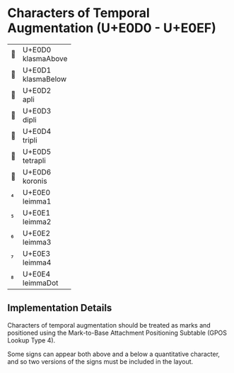 <link rel="stylesheet" href="tables/tables.css" />

# Characters of Temporal Augmentation (U+E0D0 - U+E0EF)

<table>
<tr>
    <td>
        <span class="neanes">&#xE0D0;</span>
    </td>
    <td>
        <div class="code-point">
            U+E0D0
        </div>
        <div class="glyph-name">
            klasmaAbove
        </div>
    </td>
</tr>
<tr>
    <td>
        <span class="neanes">&#xE0D1;</span>
    </td>
    <td>
        <div class="code-point">
            U+E0D1
        </div>
        <div class="glyph-name">
            klasmaBelow
        </div>
    </td>
</tr>
<tr>
    <td>
        <span class="neanes">&#xE0D2;</span>
    </td>
    <td>
        <div class="code-point">
            U+E0D2
        </div>
        <div class="glyph-name">
            apli
        </div>
    </td>
</tr>
<tr>
    <td>
        <span class="neanes">&#xE0D3;</span>
    </td>
    <td>
        <div class="code-point">
            U+E0D3
        </div>
        <div class="glyph-name">
            dipli
        </div>
    </td>
</tr>
<tr>
    <td>
        <span class="neanes">&#xE0D4;</span>
    </td>
    <td>
        <div class="code-point">
            U+E0D4
        </div>
        <div class="glyph-name">
            tripli
        </div>
    </td>
</tr>
<tr>
    <td>
        <span class="neanes">&#xE0D5;</span>
    </td>
    <td>
        <div class="code-point">
            U+E0D5
        </div>
        <div class="glyph-name">
            tetrapli
        </div>
    </td>
</tr>
<tr>
    <td>
        <span class="neanes">&#xE0D6;</span>
    </td>
    <td>
        <div class="code-point">
            U+E0D6
        </div>
        <div class="glyph-name">
            koronis
        </div>
    </td>
</tr>
<tr>
    <td>
        <span class="neanes">&#xE0E0;</span>
    </td>
    <td>
        <div class="code-point">
            U+E0E0
        </div>
        <div class="glyph-name">
            leimma1
        </div>
    </td>
</tr>
<tr>
    <td>
        <span class="neanes">&#xE0E1;</span>
    </td>
    <td>
        <div class="code-point">
            U+E0E1
        </div>
        <div class="glyph-name">
            leimma2
        </div>
    </td>
</tr>
<tr>
    <td>
        <span class="neanes">&#xE0E2;</span>
    </td>
    <td>
        <div class="code-point">
            U+E0E2
        </div>
        <div class="glyph-name">
            leimma3
        </div>
    </td>
</tr>
<tr>
    <td>
        <span class="neanes">&#xE0E3;</span>
    </td>
    <td>
        <div class="code-point">
            U+E0E3
        </div>
        <div class="glyph-name">
            leimma4
        </div>
    </td>
</tr>
<tr>
    <td>
        <span class="neanes">&#xE0E4;</span>
    </td>
    <td>
        <div class="code-point">
            U+E0E4
        </div>
        <div class="glyph-name">
            leimmaDot
        </div>
    </td>
</tr>
</table>

## Implementation Details

Characters of temporal augmentation should be treated as marks and positioned using the Mark-to-Base Attachment Positioning Subtable (GPOS Lookup Type 4).

Some signs can appear both above and a below a quantitative character, and so two versions of the signs must be included in the layout.

</body></html>
